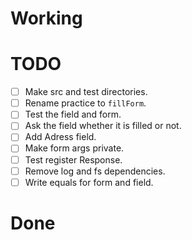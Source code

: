 # Working


# TODO
  - [ ] Make src and test directories.
  - [ ] Rename practice to `fillForm`.
  - [ ] Test the field and form.
  - [ ] Ask the field whether it is filled or not.
  - [ ] Add Adress field.
  - [ ] Make form args private.
  - [ ] Test register Response.
  - [ ] Remove log and fs dependencies.
  - [ ] Write equals for form and field.

# Done